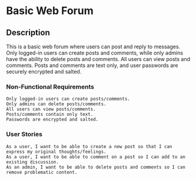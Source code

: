 # Basic Web Forum

## Description

This is a basic web forum where users can post and reply to messages. Only logged-in users can create posts and comments, while only admins have the ability to delete posts and comments. All users can view posts and comments. Posts and comments are text only, and user passwords are securely encrypted and salted.

### Non-Functional Requirements

    Only logged-in users can create posts/comments.
    Only admins can delete posts/comments.
    All users can view posts/comments.
    Posts/comments contain only text.
    Passwords are encrypted and salted.

### User Stories

    As a user, I want to be able to create a new post so that I can express my original thoughts/feelings.
    As a user, I want to be able to comment on a post so I can add to an existing discussion.
    As an admin, I want to be able to delete posts and comments so I can remove problematic content.



